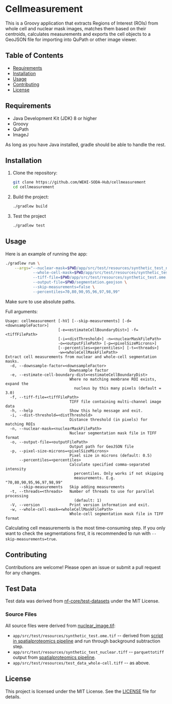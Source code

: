 # Cellmeasurement

This is a Groovy application that extracts Regions of Interest (ROIs) from whole cell and nuclear mask images, matches them based on their centroids, calculates measurements and exports the cell objects to a GeoJSON file for importing into QuPath or other image viewer.

## Table of Contents
- [Requirements](#requirements)
- [Installation](#installation)
- [Usage](#usage)
- [Contributing](#contributing)
- [License](#license)

## Requirements

- Java Development Kit (JDK) 8 or higher
- Groovy
- QuPath
- ImageJ

As long as you have Java installed, gradle should be able to handle the rest.

## Installation

1. Clone the repository:
   ```sh
   git clone https://github.com/WEHI-SODA-Hub/cellmeasurement
   cd cellmeasurement
   ```

2. Build the project:
   ```sh
   ./gradlew build
   ```

3. Test the project
   ```sh
   ./gradlew test
   ```

## Usage

Here is an example of running the app:

```sh
./gradlew run \
    --args="--nuclear-mask=$PWD/app/src/test/resources/synthetic_test_nuclear.tiff \
            --whole-cell-mask=$PWD/app/src/test/resources/synthetic_test_whole-cell.tiff \
            --tiff-file=$PWD/app/src/test/resources/synthetic_test.ome.tif \
            --output-file=$PWD/segmentation.geojson \
            --skip-measurements=false \
            --percentiles=70,80,90,95,96,97,98,99"
```

Make sure to use absolute paths.

Full arguments:

```
Usage: cellmeasurement [-hV] [--skip-measurements] [-d=<downsampleFactor>]
                       [-e=<estimateCellBoundaryDist>] -f=<tiffFilePath>
                       [-i=<distThreshold>] -n=<nuclearMaskFilePath>
                       -o=<outputFilePath> [-p=<pixelSizeMicrons>]
                       [--percentiles=<percentiles>] [-t=<threads>]
                       -w=<wholeCellMaskFilePath>
Extract cell measurements from nuclear and whole-cell segmentation masks.
  -d, --downsample-factor=<downsampleFactor>
                            Downsample factor
  -e, --estimate-cell-boundary-dist=<estimateCellBoundaryDist>
                            Where no matching membrane ROI exists, expand the
                              nucleus by this many pixels (default = 3.0)
  -f, --tiff-file=<tiffFilePath>
                            TIFF file containing multi-channel image data
  -h, --help                Show this help message and exit.
  -i, --dist-threshold=<distThreshold>
                            Distance threshold (in pixels) for matching ROIs
  -n, --nuclear-mask=<nuclearMaskFilePath>
                            Nuclear segmentation mask file in TIFF format
  -o, --output-file=<outputFilePath>
                            Output path for GeoJSON file
  -p, --pixel-size-microns=<pixelSizeMicrons>
                            Pixel size in microns (default: 0.5)
      --percentiles=<percentiles>
                            Calculate specified comma-separated intensity
                              percentiles. Only works if not skipping
                              measurements. E.g. "70,80,90,95,96,97,98,99"
      --skip-measurements   Skip adding measurements
  -t, --threads=<threads>   Number of threads to use for parallel processing
                              (default: 1)
  -V, --version             Print version information and exit.
  -w, --whole-cell-mask=<wholeCellMaskFilePath>
                            Whole-cell segmentation mask file in TIFF format
```

Calculating cell measurements is the most time-consuming step. If you only want to check the
segmentations first, it is recommended to run with `--skip-measurements=true`.

## Contributing

Contributions are welcome! Please open an issue or submit a pull request for any changes.

## Test Data

Test data was derived from [nf-core/test-datasets](https://github.com/nf-core/test-datasets)
under the MIT License.

### Source Files
All source files were derived from [nuclear_image.tif](https://github.com/nf-core/test-datasets/blob/modules/data/imaging/segmentation/nuclear_image.tif):

- `app/src/test/resources/synthetic_test.ome.tif` -- derived from [script in spatialproteomics pipeline](https://github.com/WEHI-SODA-Hub/spatialproteomics/blob/main/tests/data/comet/make_comet_test_data.py)
  and run through background subtraction step.
- `app/src/test/resources/synthetic_test_nuclear.tiff` -- `parquettotiff` output from [spatialproteomics pipeline](https://github.com/WEHI-SODA-Hub/spatialproteomics).
- `app/src/test/resources/test_data_whole-cell.tiff` -- as above.

## License

This project is licensed under the MIT License. See the [LICENSE](LICENSE) file for details.
